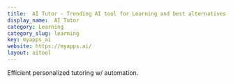```yaml
---
title:  AI Tutor - Trending AI tool for Learning and best alternatives
display_name:  AI Tutor
category: Learning
category_slug: learning
key: myapps_ai
website: https://myapps.ai/
layout: aitool
---
```


Efficient personalized tutoring w/ automation.
